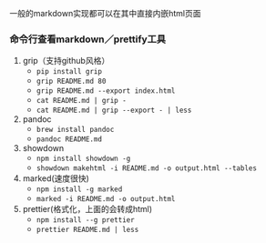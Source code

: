 一般的markdown实现都可以在其中直接内嵌html页面

### 命令行查看markdown／prettify工具
1. grip（支持github风格）
    - `pip install grip`
    - `grip README.md 80`
    - `grip README.md --export index.html`
    - `cat README.md | grip -`
    - `cat README.md | grip --export - | less`
2. pandoc
    - `brew install pandoc`
    - `pandoc README.md`
3. showdown
    - `npm install showdown -g`
    - `showdown makehtml -i README.md -o output.html --tables`
4. marked(速度很快)
    - `npm install -g marked`
    - `marked -i README.md -o output.html`
5. prettier(格式化，上面的会转成html)
    - `npm install --g prettier`
    - `prettier README.md | less`


